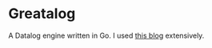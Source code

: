 # Greatalog

A Datalog engine written in Go. I used [this
blog](https://dodisturb.me/posts/2018-12-25-The-Essence-of-Datalog.html) extensively.
